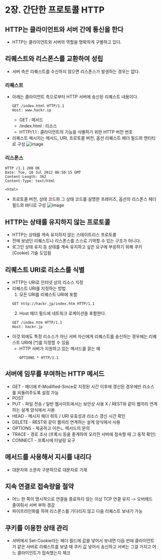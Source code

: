 # 2장. 간단한 프로토콜 HTTP
## HTTP는 클라이언트와 서버 간에 통신을 한다
- HTTP는 클라이언트와 서버의 역할을 명확하게 구별하고 있다.

## 리퀘스트와 리스폰스를 교환하여 성립
- 서버 측은 리퀘스트를 수신하지 않으면 리스폰스가 발생하는 경우는 없다.

### 리퀘스트
- 아래는 클라이언트 측으로부터 HTTP 서버에 송신된 리퀘스트 내용이다.
  ```
  GET /index.html HTTP/1.1
  Host: www.hackr.ip
  ```
  - GET : 메서드
  - /index.html : 리소스
  - HTTP/1.1 : 클라이언트의 기능을 식별하기 위한 HTTP 버전 번호
- 리퀘스트 메시지는 메서드, URI, 프로토콜 버전, 옵션 리퀘스트 헤더 필드와 엔티티로 구성
  ![image](https://github.com/star-books-coffee/http-network-basic/assets/101961939/7eeb65c4-9e31-42f2-9cc6-39c5e613a23a)

### 리스폰스
```
HTTP /1.1 200 OK
Date: Tue, 10 Jul 2012 06:50:15 GMT
Content-Length: 362
Content-Type: text/html

<html>
```
- 프로토콜 버전, 상태 코드와 그 상태 코드를 설명한 프레이즈, 옵션의 리스폰스 헤더 필드와 바디로 구성
![image](https://github.com/star-books-coffee/http-network-basic/assets/101961939/311978a9-cb97-4118-8571-90198944bcd1)

## HTTP는 상태를 유지하지 않는 프로토콜
- HTTP는 상태를 계속 유지하지 않는 스테이트리스 프로토콜
- 전에 보냈던 리퀘스트나 리스폰스를 스스로 기억할 수 있는 구조가 아니다.
- 로그인 상태 유지 등 상태를 계속 유지하고 싶은 요구에 부응하기 위해 쿠키(Cookie) 기술 도입됨

## 리퀘스트 URI로 리소스를 식별
- HTTP는 URI로 인터넷 상의 리소스 지정
- 리퀘스트 URI를 지정하는 방법
  1. 모든 URI를 리퀘스트 URI에 포함
  ```
  GET http://hackr.jp/index.htm HTTP/1.1
  ```
  2. Host 헤더 필드에 네트워크 로케이션을 포함한다.
  ```
  GET /index.htm HTTP/1.1
  Host: hackr.jp
  ```
- 이것 외에도 특정 리소스가 아닌 서버 자신에게 리퀘스트를 송신하는 경우에는 리퀘스트 URI에 [*]를 지정할 수 있음
  - HTTP 서버가 지원하고 있는 메서드를 묻는 예
    ```
    OPTIONS * HTTP/1.1
    ```
## 서버에 임무를 부여하는 HTTP 메서드
- GET - 헤더에 If-Modified-Since로 지정된 시간 이후에 갱신된 경우에만 리소스를 되돌려주도록 설정 가능
- POST
- PUT - 파일 전송 / 일반 웹사이트에서는 보안상 사용 X / REST와 같이 웹끼리 연계하는 설계 양식에서 사용
- HEAD - 메시지 헤더 취득 / URI 유효성과 리소스 갱신 시간 확인
- DELETE - REST와 같이 웹끼리 연계하는 설계 양식에서 사용
- OPTIONS - 제공하고 이쓴ㄴ 메서드의 문의
- TRACE - 경로 조사 (프록시 등을 중계하여 오리진 서버에 접속할 때 그 동작 확인)
- CONNECT - 프록시에 터널링 요구

## 메서드를 사용해서 지시를 내리다
- 대문자와 소문자 구분하므로 대문자로 기재

## 지속 연결로 접속량을 절약
- 어느 한 쪽이 명시적으로 연결을 종료하지 않는 이상 TCP 연결 유지 -> 오버헤드 줄여줘서 서버 부하 경감
- 파이프라인화를 하여 리스폰스를 기다리지 않고 다음 리퀘스트 보내기 가능

## 쿠키를 이용한 상태 관리
- 서버에서 Set-Cookie라는 헤더 필드에 값을 넣어서 보내면 다음 번에 클라이언트가 같은 서버로 리퀘스트를 보낼 때 쿠키 값 넣어서 송신하고 서버는 그걸 가지고 어느 클라이언트가 접속했는지 체크 
